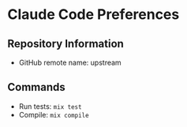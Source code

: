 # Claude Code Preferences

## Repository Information
- GitHub remote name: upstream

## Commands
- Run tests: `mix test`
- Compile: `mix compile`